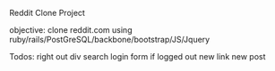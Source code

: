 Reddit Clone Project

objective: clone reddit.com using ruby/rails/PostGreSQL/backbone/bootstrap/JS/Jquery

Todos:
right out div
search
login form if logged out
new link
new post